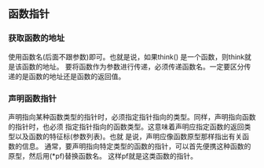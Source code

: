 ## 函数指针
### 获取函数的地址
使用函数名(后面不跟参数)即可。也就是说，如果think() 是一个函数，则think就是该函数的地址。
要将函数作为参数进行传递，必须传递函数名。一定要区分传递的是函数的地址还是函数的返回值。
### 声明函数指针
声明指向某种函数类型的指针时，必须指定指针指向的类型。同样，声明指向函数的指针时，也必须
指定指针指向的函数类型。这意味着声明应指定函数的返回类型以及函数的特征标(参数列表)。也就
是说，声明应像函数原型那样指出有关函数的信息。
通常，要声明指向特定类型的函数的指针，可以首先便携这种函数的原型，然后用(*pf)替换函数名。
这样pf就是这类函数的指针。
